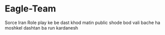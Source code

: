 # Eagle-Team
Sorce Iran Role play ke be dast khod matin public shode bod vali bache ha moshkel dashtan ba run kardanesh
